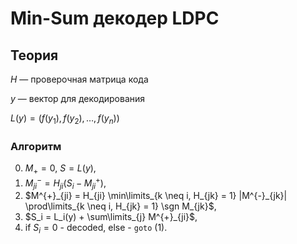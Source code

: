 # Min-Sum декодер LDPC

## Теория

$H$ — проверочная матрица кода

$y$ — вектор для декодирования

$L(y) = \big(f(y_1), f(y_2), \dots, f(y_n)\big)$

### Алгоритм

0. $M_{+} = 0$, $S = L(y)$,
1. $M^{-}_{ji} = H_{ji} (S_i - M^{+}_{ji})$,
2. $M^{+}_{ji} = H_{ji} \min\limits_{k \neq i, H_{jk} = 1} |M^{-}_{jk}| \prod\limits_{k \neq i, H_{jk} = 1} \sgn M_{jk}$,
3. $S_i = L_i(y) + \sum\limits_{j} M^{+}_{ji}$,
4. if $S_i = 0$ - decoded, else - `goto` (1).
